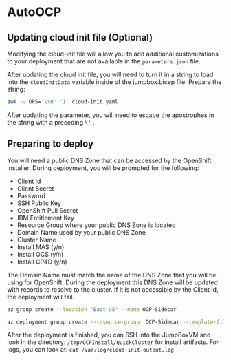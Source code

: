# AutoOCP

## Updating cloud init file (Optional)

Modifying the cloud-init file will allow you to add additional customizations to your deployment that are not available in the `parameters.json` file.

After updating the cloud init file, you will need to turn it in a string to load into the `cloudInitData` variable inside of the jumpbox.bicep file. Prepare the string:

```bash
awk -v ORS='\\n' '1' cloud-init.yaml
```

After updating the parameter, you will need to escape the apostrophes in the string with a preceding `\'` .

## Preparing to deploy

You will need a public DNS Zone that can be accessed by the OpenShift installer. During deployment, you will be prompted for the following:

- Client Id
- Client Secret
- Password
- SSH Public Key
- OpenShift Pull Secret
- IBM Entitlement Key
- Resource Group where your public DNS Zone is located
- Domain Name used by your public DNS Zone
- Cluster Name
- Install MAS (y/n)
- Install OCS (y/n)
- Install CP4D (y/n)

The Domain Name must match the name of the DNS Zone that you will be using for OpenShift. During the deployment this DNS Zone will be updated with records to resolve to the cluster. If it is not accessible by the Client Id, the deployment will fail.

```bash
az group create --location "East US" --name OCP-Sidecar

az deployment group create --resource-group  OCP-Sidecar --template-file bootstrap.bicep --parameters parameters.json
```

After the deployment is finished, you can SSH into the JumpBoxVM and look in the directory: `/tmp/OCPInstall/QuickCluster` for install artifacts. For logs, you can look at: `cat /var/log/cloud-init-output.log`
